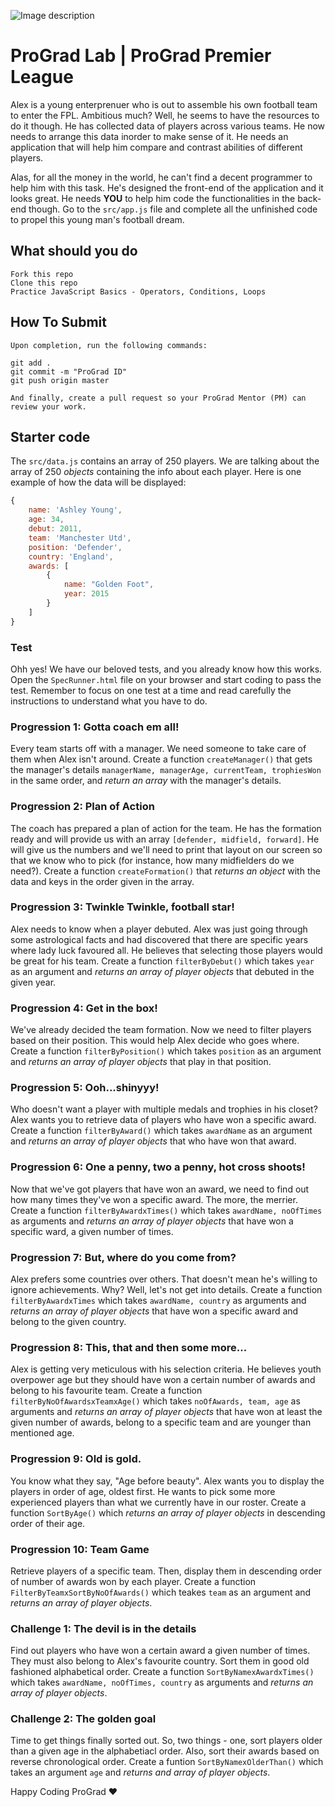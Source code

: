 ![Image description](https://i1.faceprep.in/ProGrad/face-logo-resized.png)

# ProGrad Lab | ProGrad Premier League

Alex is a young enterprenuer who is out to assemble his own football team to enter the FPL. Ambitious much? Well, he seems to have the resources to do it though. He has collected data of players across various teams. He now needs to arrange this data inorder to make sense of it. He needs an application that will help him compare and contrast abilities of different players.

Alas, for all the money in the world, he can't find a decent programmer to help him with this task. He's designed the front-end of the application and it looks great. He needs **YOU** to help him code the functionalities in the back-end though. Go to the `src/app.js` file and complete all the unfinished code to propel this young man's football dream.

## What should you do
```
Fork this repo
Clone this repo
Practice JavaScript Basics - Operators, Conditions, Loops
```

## How To Submit
```
Upon completion, run the following commands:

git add .
git commit -m "ProGrad ID"
git push origin master

And finally, create a pull request so your ProGrad Mentor (PM) can review your work.
```

## Starter code

The `src/data.js` contains an array of 250 players. We are talking about the array of 250 _objects_ containing the info about each player. Here is one example of how the data will be displayed:

```javascript
{
    name: 'Ashley Young',
    age: 34,
    debut: 2011,
    team: 'Manchester Utd',
    position: 'Defender',
    country: 'England',
    awards: [
        {
            name: "Golden Foot",
            year: 2015
        }
    ]
}
```

### Test

Ohh yes! We have our beloved tests, and you already know how this works. Open the `SpecRunner.html` file on your browser and start coding to pass the test. Remember to focus on one test at a time and read carefully the instructions to understand what you have to do.

### Progression 1: Gotta coach em all!

Every team starts off with a manager. We need someone to take care of them when Alex isn't around. Create a function `createManager()` that gets the manager's details `managerName, managerAge, currentTeam, trophiesWon` in the same order, and _return an array_ with the manager's details.

### Progression 2: Plan of Action

The coach has prepared a plan of action for the team. He has the formation ready and will provide us with an array `[defender, midfield, forward]`. He will give us the numbers and we'll need to print that layout on our screen so that we know who to pick (for instance, how many midfielders do we need?). Create a function `createFormation()` that _returns an object_ with the data and keys in the order given in the array.

### Progression 3: Twinkle Twinkle, football star!

Alex needs to know when a player debuted. Alex was just going through some astrological facts and had discovered that there are specific years where lady luck favoured all. He believes that selecting those players would be great for his team. Create a function `filterByDebut()` which takes `year` as an argument and _returns an array of player objects_ that debuted in the given year.

### Progression 4: Get in the box!

We've already decided the team formation. Now we need to filter players based on their position. This would help Alex decide who goes where. Create a function `filterByPosition()` which takes `position` as an argument and _returns an array of player objects_ that play in that position.

### Progression 5: Ooh...shinyyy!

Who doesn't want a player with multiple medals and trophies in his closet? Alex wants you to retrieve data of players who have won a specific award. Create a function `filterByAward()` which takes `awardName` as an argument and _returns an array of player objects_ that who have won that award.

### Progression 6: One a penny, two a penny, hot cross shoots!

Now that we've got players that have won an award, we need to find out how many times they've won a specific award. The more, the merrier. Create a function `filterByAwardxTimes()` which takes `awardName, noOfTimes` as arguments and _returns an array of player objects_ that have won a specific ward, a given number of times.

### Progression 7: But, where do you come from?

Alex prefers some countries over others. That doesn't mean he's willing to ignore achievements. Why? Well, let's not get into details. Create a function `filterByAwardxTimes` which takes `awardName, country` as arguments and _returns an array of player objects_ that have won a specific award and belong to the given country.

### Progression 8: This, that and then some more...

Alex is getting very meticulous with his selection criteria. He believes youth overpower age but they should have won a certain number of awards and belong to his favourite team. Create a function `filterByNoOfAwardsxTeamxAge()` which takes `noOfAwards, team, age` as arguments and _returns an array of player objects_ that have won at least the given number of awards, belong to a specific team and are younger than mentioned age.

### Progression 9: Old is gold.

You know what they say, "Age before beauty". Alex wants you to display the players in order of age, oldest first. He wants to pick some more experienced players than what we currently have in our roster. Create a function `SortByAge()` which _returns an array of player objects_ in descending order of their age.

### Progression 10: Team Game

Retrieve players of a specific team. Then, display them in descending order of number of awards won by each player. Create a function `FilterByTeamxSortByNoOfAwards()` which teakes `team` as an argument and _returns an array of player objects_.

### Challenge 1: The devil is in the details

Find out players who have won a certain award a given number of times. They must also belong to Alex's favourite country. Sort them in good old fashioned alphabetical order. Create a function `SortByNamexAwardxTimes()` which takes `awardName, noOfTimes, country` as arguments and _returns an array of player objects_.

### Challenge 2: The golden goal

Time to get things finally sorted out. So, two things - one, sort players older than a given age in the alphabetiacl order. Also, sort their awards based on reverse chronological order. Create a funtion `SortByNamexOlderThan()` which takes an argument `age` and _returns and array of player objects_.

Happy Coding ProGrad ❤️
